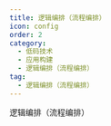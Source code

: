 ```yaml
---
title: 逻辑编排（流程编排）
icon: config
order: 2
category:
  - 低码技术
  - 应用构建
  - 逻辑编排（流程编排）
tag:
  - 逻辑编排（流程编排）
---
```


逻辑编排（流程编排）




